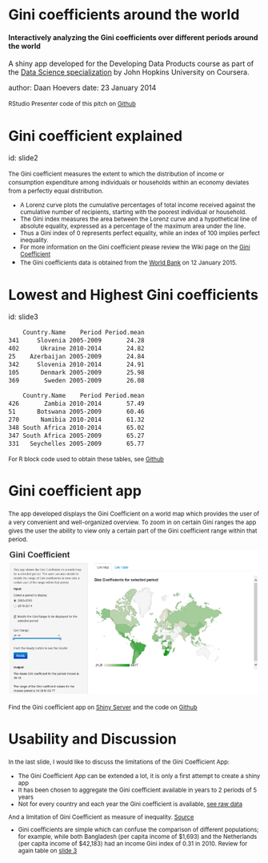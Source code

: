 Gini coefficients around the world
========================================================

#### Interactively analyzing the Gini coefficients over different periods around the world

A shiny app developed for the Developing Data Products course as part of the [Data Science specialization](https://www.coursera.org/specialization/jhudatascience/1?utm_medium=listingPage) by John Hopkins University on Coursera. 

author: Daan Hoevers
date: 23 January 2014

<small> RStudio Presenter code of this pitch on [Github](https://github.com/DaanHoevers/Developing_Data_Products_Pitch) </small>

Gini coefficient explained
========================================================
id: slide2

<small> The Gini coefficient measures the extent to which the distribution of income or consumption expenditure among individuals or households within an economy deviates from a perfectly equal distribution. 
* A Lorenz curve plots the cumulative percentages of total income received against the cumulative number of recipients, starting with the poorest individual or household. 
* The Gini index measures the area between the Lorenz curve and a hypothetical line of absolute equality, expressed as a percentage of the maximum area under the line. 
* Thus a Gini index of 0 represents perfect equality, while an index of 100 implies perfect inequality. 
* For more information on the Gini coefficient please review the Wiki page on the [Gini Coefficient](http://en.wikipedia.org/wiki/Gini_coefficient)
* The Gini coefficients data is obtained from the [World Bank](http://data.worldbank.org/indicator/SI.POV.GINI") on 12 January 2015.</small>


Lowest and Highest Gini coefficients
========================================================
id: slide3


```
    Country.Name    Period Period.mean
341     Slovenia 2005-2009       24.28
402      Ukraine 2010-2014       24.82
25    Azerbaijan 2005-2009       24.84
342     Slovenia 2010-2014       24.91
105      Denmark 2005-2009       25.98
369       Sweden 2005-2009       26.08
```

```
    Country.Name    Period Period.mean
426       Zambia 2010-2014       57.49
51      Botswana 2005-2009       60.46
270      Namibia 2010-2014       61.32
348 South Africa 2010-2014       65.02
347 South Africa 2005-2009       65.27
331   Seychelles 2005-2009       65.77
```
<small>For R block code used to obtain these tables, see [Github](https://github.com/DaanHoevers/Developing_Data_Products_Pitch)</small>

Gini coefficient app
========================================================
<small> The app developed displays the Gini Coefficient on a world map which provides the user of a very convenient and well-organized overview. To zoom in on certain Gini ranges the app gives the user the ability to view only a certain part of the Gini coefficient range within that period. 

![app image](Gini_App.PNG)

Find the Gini coefficient app on [Shiny Server](https://daanhoevers.shinyapps.io/Developing_Data_Products) and the code on [Github](https://github.com/DaanHoevers/Developing_Data_Products)</small>

Usability and Discussion
========================================================
<small>In the last slide, I would like to discuss the limitations of the Gini Coefficient App:
* The Gini Coefficient App can be extended a lot, it is only a first attempt to create a shiny app
* It has been chosen to aggregate the Gini coefficient available in years to 2 periods of 5 years
* Not for every country and each year the Gini coefficient is available, [see raw data](#/slide2)

And a limitation of Gini Coefficient as measure of inequality. [Source](http://en.wikipedia.org/wiki/Gini_coefficient#Limitations_of_Gini_coefficient)
* Gini coefficients are simple which can confuse the comparison of different populations; for example, while both Bangladesh (per capita income of $1,693) and the Netherlands (per capita income of $42,183) had an income Gini index of 0.31 in 2010. Review for again table on [slide 3](#/slide3)
